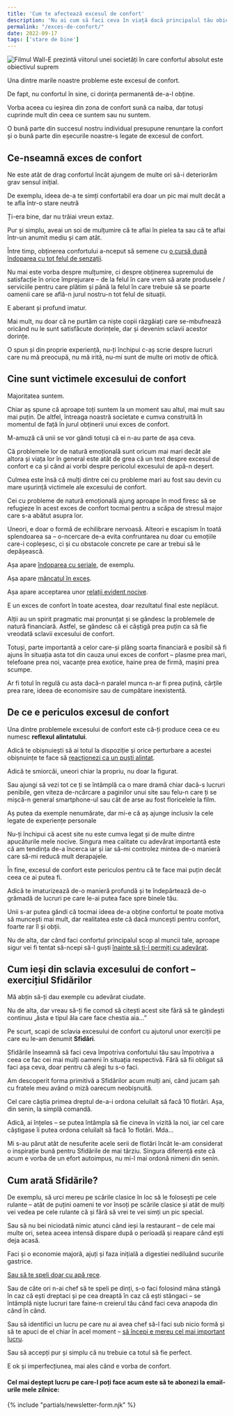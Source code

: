 ```yaml
---
title: 'Cum te afectează excesul de confort'
description: 'Nu ai cum să faci ceva în viață dacă principalul tău obiectiv este să fii veșnic într-o zonă de confort excesiv. Află cum să schimbi asta.'
permalink: "/exces-de-confort/"
date: 2022-09-17
tags: ['stare de bine']
---
```


![Filmul Wall-E prezintă viitorul unei societăți în care confortul absolut este obiectivul suprem](/assets/images/gallery/vanatoare-de-confort.jpg)

Una dintre marile noastre probleme este excesul de confort.

De fapt, nu confortul în sine, ci dorința permanentă de-a-l obține.

Vorba aceea cu ieșirea din zona de confort sună ca naiba, dar totuși cuprinde mult din ceea ce suntem sau nu suntem.

O bună parte din succesul nostru individual presupune renunțare la confort și o bună parte din eșecurile noastre-s legate de excesul de confort.

Ce-nseamnă exces de confort
---------------------------

Ne este atât de drag confortul încât ajungem de multe ori să-i deteriorăm grav sensul inițial.

De exemplu, ideea de-a te simți confortabil era doar un pic mai mult decât a te afla într-o stare neutră

Ți-era bine, dar nu trăiai vreun extaz.

Pur și simplu, aveai un soi de mulțumire că te aflai în pielea ta sau că te aflai într-un anumit mediu și cam atât.

Între timp, obținerea confortului a-nceput să semene cu [o cursă după îndoparea cu tot felul de senzații](https://www.staidrept.ro/4000-de-saptamani-in-balon/?ref=beldie.ro).

Nu mai este vorba despre mulțumire, ci despre obținerea supremului de satisfacție în orice împrejurare – de la felul în care vrem să arate produsele / serviciile pentru care plătim și până la felul în care trebuie să se poarte oamenii care se află-n jurul nostru-n tot felul de situații.

E aberant și profund imatur.

Mai mult, nu doar că ne purtăm ca niște copii răzgâiați care se-mbufnează oricând nu le sunt satisfăcute dorințele, dar și devenim sclavii acestor dorințe.

O spun și din proprie experiență, nu-ți închipui c-aș scrie despre lucruri care nu mă preocupă, nu mă irită, nu-mi sunt de multe ori motiv de oftică.

Cine sunt victimele excesului de confort
----------------------------------------

Majoritatea suntem.

Chiar aș spune că aproape toți suntem la un moment sau altul, mai mult sau mai puțin. De altfel, întreaga noastră societate e cumva construită în momentul de față în jurul obținerii unui exces de confort.

M-amuză că unii se vor gândi totuși că ei n-au parte de așa ceva.

Că problemele lor de natură emoțională sunt oricum mai mari decât ale altora și viața lor în general este atât de grea că un text despre excesul de confort e ca și când ai vorbi despre pericolul excesului de apă-n deșert.

Culmea este însă că mulți dintre cei cu probleme mari au fost sau devin cu mare ușurință victimele ale excesului de confort.

Cei cu probleme de natură emoțională ajung aproape în mod firesc să se refugieze în acest exces de confort tocmai pentru a scăpa de stresul major care s-a abătut asupra lor.

Uneori, e doar o formă de echilibrare nervoasă. Alteori e escapism în toată splendoarea sa – o-ncercare de-a evita confruntarea nu doar cu emoțiile care-i copleșesc, ci și cu obstacole concrete pe care ar trebui să le depășească.

Așa apare [îndoparea cu seriale](https://beldie.ro/indoparea-cu-seriale/), de exemplu.

Așa apare [mâncatul în exces](https://beldie.ro/de-ce-esti-gras/).

Așa apare acceptarea unor [relații evident nocive](https://www.staidrept.ro/p/sindromul-sacului-de-box?ref=beldie.ro).

E un exces de confort în toate acestea, doar rezultatul final este neplăcut.

Alții au un spirit pragmatic mai pronunțat și se gândesc la problemele de natură financiară. Astfel, se gândesc că ei câștigă prea puțin ca să fie vreodată sclavii excesului de confort.

Totuși, parte importantă a celor care-și plâng soarta financiară e posibil să fi ajuns în situația asta tot din cauza unui exces de confort – plasme prea mari, telefoane prea noi, vacanțe prea exotice, haine prea de firmă, mașini prea scumpe.

Ar fi totul în regulă cu asta dacă-n paralel munca n-ar fi prea puțină, cărțile prea rare, ideea de economisire sau de cumpătare inexistentă.

De ce e periculos excesul de confort
------------------------------------

Una dintre problemele excesului de confort este că-ți produce ceea ce eu numesc **reflexul alintatului**.

Adică te obișnuiești să ai totul la dispoziție și orice perturbare a acestei obișnuințe te face să [reacționezi ca un puști alintat](https://www.staidrept.ro/nu-ti-consuma-revolta-aiurea/?ref=beldie.ro).

Adică te smiorcăi, uneori chiar la propriu, nu doar la figurat.

Sau ajungi să vezi tot ce ți se întâmplă ca o mare dramă chiar dacă-s lucruri penibile, gen viteza de-ncărcare a paginilor unui site sau felu-n care ți se mișcă-n general smartphone-ul sau cât de arse au fost floricelele la film.

Aș putea da exemple nenumărate, dar mi-e că aș ajunge inclusiv la cele legate de experiențe personale

Nu-ți închipui că acest site nu este cumva legat și de multe dintre apucăturile mele nocive. Singura mea calitate cu adevărat importantă este că am tendința de-a încerca iar și iar să-mi controlez mintea de-o manieră care să-mi reducă mult derapajele.

În fine, excesul de confort este periculos pentru că te face mai puțin decât ceea ce ai putea fi.

Adică te imaturizează de-o manieră profundă și te îndepărtează de-o grămadă de lucruri pe care le-ai putea face spre binele tău.

Unii s-ar putea gândi că tocmai ideea de-a obține confortul te poate motiva să muncești mai mult, dar realitatea este că dacă muncești pentru confort, foarte rar îl și obții.

Nu de alta, dar când faci confortul principalul scop al muncii tale, aproape sigur vei fi tentat să-ncepi să-l guști [înainte să ți-l permiți cu adevărat](https://beldie.ro/cum-am-devenit-un-alt-om/).

Cum ieși din sclavia excesului de confort – exercițiul Sfidărilor
-----------------------------------------------------------------

Mă abțin să-ți dau exemple cu adevărat ciudate.

Nu de alta, dar vreau să-ți fie comod să citești acest site fără să te gândești continuu „ăsta e tipul ăla care face chestia aia…”

Pe scurt, scapi de sclavia excesului de confort cu ajutorul unor exerciții pe care eu le-am denumit **Sfidări**.

Sfidările înseamnă să faci ceva împotriva confortului tău sau împotriva a ceea ce fac cei mai mulți oameni în situația respectivă. Fără să fii obligat să faci așa ceva, doar pentru că alegi tu s-o faci.

Am descoperit forma primitivă a Sfidărilor acum mulți ani, când jucam șah cu fratele meu având o miză oarecum neobișnuită.

Cel care câștia primea dreptul de-a-i ordona celuilalt să facă 10 flotări. Așa, din senin, la simplă comandă.

Adică, ai înțeles – se putea întâmpla să fie cineva în vizită la noi, iar cel care câștigase îi putea ordona celuilalt să facă 1o flotări. Mda…

Mi s-au părut atât de nesuferite acele serii de flotări încât le-am considerat o inspirație bună pentru Sfidările de mai târziu. Singura diferență este că acum e vorba de un efort autoimpus, nu mi-l mai ordonă nimeni din senin.

Cum arată Sfidările?
--------------------

De exemplu, să urci mereu pe scările clasice în loc să le folosești pe cele rulante – atât de puțini oameni te vor însoți pe scările clasice și atât de mulți vei vedea pe cele rulante că și fără să vrei te vei simți un pic special.

Sau să nu bei niciodată nimic atunci când ieși la restaurant – de cele mai multe ori, setea aceea intensă dispare după o perioadă și reapare când ești deja acasă.

Faci și o economie majoră, ajuți și faza inițială a digestiei nediluând sucurile gastrice.

[Sau să te speli doar cu apă rece](https://beldie.ro/dusuri-apa-rece/).

Sau de câte ori n-ai chef să te speli pe dinți, s-o faci folosind mâna stângă în caz că ești dreptaci și pe cea dreaptă în caz că ești stângaci – se întâmplă niște lucruri tare faine-n creierul tău când faci ceva anapoda din când în când.

Sau să identifici un lucru pe care nu ai avea chef să-l faci sub nicio formă și să te apuci de el chiar în acel moment – [să începi e mereu cel mai important lucru](https://beldie.ro/actioneaza/).

Sau să accepți pur și simplu că nu trebuie ca totul să fie perfect.

E ok și imperfecțiunea, mai ales când e vorba de confort.

#### Cel mai deștept lucru pe care-l poți face acum este să te abonezi la email-urile mele zilnice:

{% include "partials/newsletter-form.njk" %}